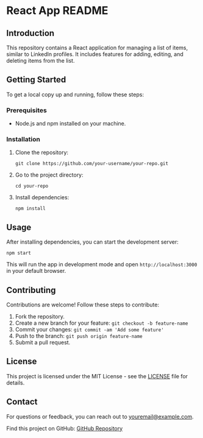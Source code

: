 <!DOCTYPE html>
<html lang="en">
<head>
</head>
<body>
  <h1>React App README</h1>
  
  <h2>Introduction</h2>
  <p>This repository contains a React application for managing a list of items, similar to LinkedIn profiles. It includes features for adding, editing, and deleting items from the list.</p>
  
  <h2>Getting Started</h2>
  <p>To get a local copy up and running, follow these steps:</p>
  
  <h3>Prerequisites</h3>
  <ul>
    <li>Node.js and npm installed on your machine.</li>
  </ul>
  
  <h3>Installation</h3>
  <ol>
    <li>Clone the repository:</li>
    <pre><code>git clone https://github.com/your-username/your-repo.git</code></pre>
    <li>Go to the project directory:</li>
    <pre><code>cd your-repo</code></pre>
    <li>Install dependencies:</li>
    <pre><code>npm install</code></pre>
  </ol>
  
  <h2>Usage</h2>
  <p>After installing dependencies, you can start the development server:</p>
  <pre><code>npm start</code></pre>
  <p>This will run the app in development mode and open <code>http://localhost:3000</code> in your default browser.</p>
  
  <h2>Contributing</h2>
  <p>Contributions are welcome! Follow these steps to contribute:</p>
  <ol>
    <li>Fork the repository.</li>
    <li>Create a new branch for your feature: <code>git checkout -b feature-name</code></li>
    <li>Commit your changes: <code>git commit -am 'Add some feature'</code></li>
    <li>Push to the branch: <code>git push origin feature-name</code></li>
    <li>Submit a pull request.</li>
  </ol>
  
  <h2>License</h2>
  <p>This project is licensed under the MIT License - see the <a href="LICENSE">LICENSE</a> file for details.</p>
  
  <h2>Contact</h2>
  <p>For questions or feedback, you can reach out to <a href="mailto:youremail@example.com">youremail@example.com</a>.</p>
  
  <p>Find this project on GitHub: <a href="https://github.com/your-username/your-repo">GitHub Repository</a></p>
</body>
</html>
